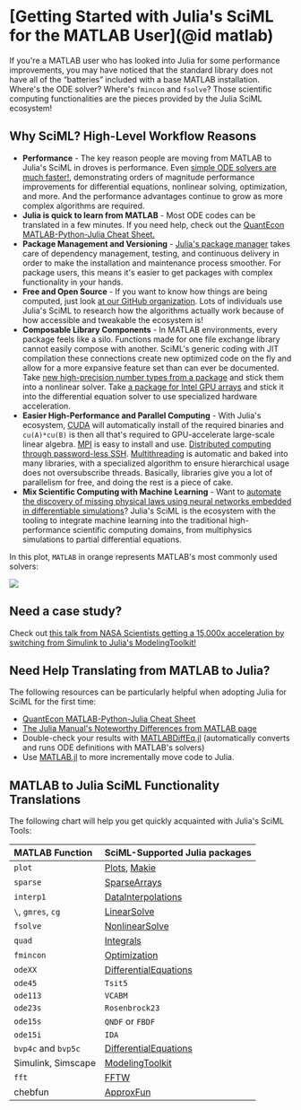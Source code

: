 # [Getting Started with  Julia's SciML for the MATLAB User](@id matlab)

If you're a MATLAB user who has looked into Julia for some performance improvements, you
may have noticed that the standard library does not have all of the “batteries” included
with a base MATLAB installation. Where's the ODE solver? Where's `fmincon` and `fsolve`?
Those scientific computing functionalities are the pieces provided by the Julia SciML
ecosystem!

## Why SciML? High-Level Workflow Reasons

  - **Performance** - The key reason people are moving from MATLAB to Julia's SciML in droves
    is performance. Even [simple ODE solvers are much faster!](https://benchmarks.sciml.ai/stable/MultiLanguage/ode_wrapper_packages/),
    demonstrating orders of magnitude performance improvements for differential equations,
    nonlinear solving, optimization, and more. And the performance advantages continue to
    grow as more complex algorithms are required.
  - **Julia is quick to learn from MATLAB** - Most ODE codes can be translated in a few
    minutes. If you need help, check out the
    [QuantEcon MATLAB-Python-Julia Cheat Sheet.](https://cheatsheets.quantecon.org/)
  - **Package Management and Versioning** - [Julia's package manager](https://github.com/JuliaLang/Pkg.jl)
    takes care of dependency management, testing, and continuous delivery in order to make
    the installation and maintenance process smoother. For package users, this means it's
    easier to get packages with complex functionality in your hands.
  - **Free and Open Source** - If you want to know how things are being computed, just look
    [at our GitHub organization](https://github.com/SciML). Lots of individuals use Julia's
    SciML to research how the algorithms actually work because of how accessible and tweakable
    the ecosystem is!
  - **Composable Library Components** - In MATLAB environments, every package feels like
    a silo. Functions made for one file exchange library cannot easily compose with another.
    SciML's generic coding with JIT compilation these connections create new optimized code on
    the fly and allow for a more expansive feature set than can ever be documented. Take
    [new high-precision number types from a package](https://github.com/JuliaArbTypes/ArbFloats.jl)
    and stick them into a nonlinear solver. Take
    [a package for Intel GPU arrays](https://github.com/JuliaGPU/oneAPI.jl) and stick it into
    the differential equation solver to use specialized hardware acceleration.
  - **Easier High-Performance and Parallel Computing** - With Julia's ecosystem,
    [CUDA](https://github.com/JuliaGPU/CUDA.jl) will automatically install of the required
    binaries and `cu(A)*cu(B)` is then all that's required to GPU-accelerate large-scale
    linear algebra. [MPI](https://github.com/JuliaParallel/MPI.jl) is easy to install and
    use. [Distributed computing through password-less SSH](https://docs.julialang.org/en/v1/manual/distributed-computing/). [Multithreading](https://docs.julialang.org/en/v1/manual/multi-threading/)
    is automatic and baked into many libraries, with a specialized algorithm to ensure
    hierarchical usage does not oversubscribe threads. Basically, libraries give you a lot
    of parallelism for free, and doing the rest is a piece of cake.
  - **Mix Scientific Computing with Machine Learning** - Want to [automate the discovery
    of missing physical laws using neural networks embedded in differentiable simulations](https://arxiv.org/abs/2001.04385)? Julia's SciML is the ecosystem with the tooling to integrate machine
    learning into the traditional high-performance scientific computing domains, from
    multiphysics simulations to partial differential equations.

In this plot, `MATLAB` in orange represents MATLAB's most commonly used solvers:

![](https://user-images.githubusercontent.com/1814174/195836404-ea69730e-69a4-4bf0-8d12-f57d5b8fce21.PNG)

## Need a case study?

Check out [this talk from NASA Scientists getting a 15,000x acceleration by switching from
Simulink to Julia's ModelingToolkit!](https://www.youtube.com/watch?v=tQpqsmwlfY0)

## Need Help Translating from MATLAB to Julia?

The following resources can be particularly helpful when adopting Julia for SciML for the
first time:

  - [QuantEcon MATLAB-Python-Julia Cheat Sheet](https://cheatsheets.quantecon.org/)
  - [The Julia Manual's Noteworthy Differences from MATLAB page](https://docs.julialang.org/en/v1/manual/noteworthy-differences/#Noteworthy-differences-from-MATLAB)
  - Double-check your results with [MATLABDiffEq.jl](https://github.com/SciML/MATLABDiffEq.jl)
    (automatically converts and runs ODE definitions with MATLAB's solvers)
  - Use [MATLAB.jl](https://github.com/JuliaInterop/MATLAB.jl) to more incrementally move
    code to Julia.

## MATLAB to Julia SciML Functionality Translations

The following chart will help you get quickly acquainted with Julia's SciML Tools:

| MATLAB Function     | SciML-Supported Julia packages                                                        |
|:------------------- |:------------------------------------------------------------------------------------- |
| `plot`              | [Plots](https://docs.juliaplots.org/stable/), [Makie](https://docs.makie.org/stable/) |
| `sparse`            | [SparseArrays](https://docs.julialang.org/en/v1/stdlib/SparseArrays/#Sparse-Arrays)   |
| `interp1`           | [DataInterpolations](https://github.com/PumasAI/DataInterpolations.jl)                |
| `\`, `gmres`, `cg`  | [LinearSolve](http://linearsolve.sciml.ai/dev/)                                       |
| `fsolve`            | [NonlinearSolve](https://nonlinearsolve.sciml.ai/)                                    |
| `quad`              | [Integrals](https://integrals.sciml.ai/)                                              |
| `fmincon`           | [Optimization](https://optimization.sciml.ai/)                                        |
| `odeXX`             | [DifferentialEquations](https://diffeq.sciml.ai/latest/)                              |
| `ode45`             | `Tsit5`                                                                               |
| `ode113`            | `VCABM`                                                                               |
| `ode23s`            | `Rosenbrock23`                                                                        |
| `ode15s`            | `QNDF` or `FBDF`                                                                      |
| `ode15i`            | `IDA`                                                                                 |
| `bvp4c` and `bvp5c` | [DifferentialEquations](https://diffeq.sciml.ai/latest/)                              |
| Simulink, Simscape  | [ModelingToolkit](https://mtk.sciml.ai/dev/)                                          |
| `fft`               | [FFTW](https://github.com/JuliaMath/FFTW.jl)                                          |
| chebfun             | [ApproxFun](https://juliaapproximation.github.io/ApproxFun.jl/stable/)                |
